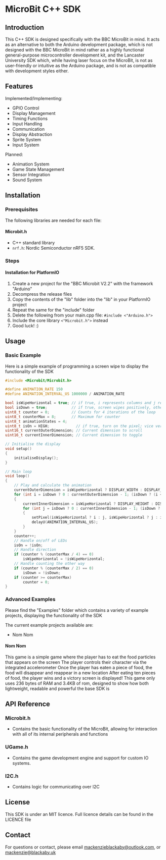 # MicroBit C++ SDK

## Introduction

This C++ SDK is designed specifically with the BBC MicroBit in mind. It acts as an alternative to both the Arduino development package, which is not designed with the BBC MicroBit in mind rather as a highly functional general-purpose microcontroller development kit, and the Lancaster University SDK which, while having laser focus on the MicroBit, is not as user-friendly or intuitive as the Arduino package, and is not as compatible with development styles either.

## Features

Implemented/Implementing:

- GPIO Control
- Display Management
- Timing Functions
- Input Handling
- Communication
- Display Abstraction
- Sprite System
- Input System

Planned:

- Animation System
- Game State Management
- Sensor Integration
- Sound System

## Installation

### Prerequisites

The following libraries are needed for each file:

#### Microbit.h

- C++ standard library
- `nrf.h`: Nordic Semiconductor nRF5 SDK.

### Steps

#### Installation for PlatformIO

1. Create a new project for the "BBC Microbit V2.2" with the framework "Arduino"
2. Decompress the release files
3. Copy the contents of the "lib" folder into the "lib" in your PlatformIO project
4. Repeat the same for the "include" folder
5. Delete the following from your main.cpp file: `#include <"Arduino.h">`
6. Include the core library `<"Microbit.h">` instead
7. Good luck! :)

## Usage

### Basic Example

Here is a simple example of programming a screen wipe to display the functionality of the SDK

```cpp
#include <Microbit/Microbit.h>

#define ANIMATION_RATE 150
#define ANIMATION_INTERVAL_US 1000000 / ANIMATION_RATE

bool isWipeHorizontal = true; // if true, i represents columns and j represents rows; vice versa
bool isDown = true;           // if true, screen wipes positively, otherwise wipes negatively
uint8_t counter = 0;          // Counts for 4 iterations of the loop
uint8_t counterMax = 8;       // Maximum for counter
uint8_t animationStates = 4;
uint8_t isOn = HIGH;            // if true, turn on the pixel; vice versa
uint16_t currentOuterDimension; // Current dimension to scroll
uint16_t currentInnerDimension; // Current dimension to toggle

// Initialise the display
void setup()
{
    initialiseDisplay();
}

// Main loop
void loop()
{
    // Play and calculate the animation
    currentOuterDimension = isWipeHorizontal ? DISPLAY_WIDTH : DISPLAY_HEIGHT;
    for (int i = isDown ? 0 : currentOuterDimension - 1; (isDown ? (i < currentOuterDimension) : (i >= 0)); i += isDown ? 1 : -1)
    {
        currentInnerDimension = isWipeHorizontal ? DISPLAY_HEIGHT : DISPLAY_WIDTH;
        for (int j = isDown ? 0 : currentInnerDimension - 1; (isDown ? (j < currentInnerDimension) : (j >= 0)); j += isDown ? 1 : -1)
        {
            setPixel(isWipeHorizontal ? i : j, isWipeHorizontal ? j : i, isOn);
            delayU(ANIMATION_INTERVAL_US);
        }
    }
    counter++;
    // Handle on/off of LEDs
    isOn = !isOn;
    // Handle direction
    if (counter % (counterMax / 4) == 0)
        isWipeHorizontal = !isWipeHorizontal;
    // Handle counting the other way
    if (counter % (counterMax / 2) == 0)
        isDown = !isDown;
    if (counter >= counterMax)
        counter = 0;
}
```

### Advanced Examples

Please find the "Examples" folder which contains a variety of example projects, displaying the functionality of the SDK

The current example projects available are:

- Nom Nom

#### Nom Nom

This game is a simple game where the player has to eat the food particles that appears on the screen
The player controls their character via the integrated accelerometer
Once the player has eaten a piece of food, the food will disappear and reappear in a new location
After eating ten pieces of food, the player wins and a victory screen is displayed!
This game only uses 236 bytes of RAM and 3.4KB of rom, designed to show how both lightweight, readable and powerful the base SDK is

## API Reference

### Microbit.h

- Contains the basic functionality of the MicroBit, allowing for interaction with all of its internal peripherals and functions

### UGame.h

- Contains the game development engine and support for custom IO systems.

### I2C.h

- Contains logic for communicating over I2C

## License

This SDK is under an MIT licence. Full licence details can be found in the LICENCE file

## Contact

For questions or contact, please email [mackenzieblackaby@outlook.com](mailto:mackenzieblackaby@outlook.com), or [mackenzie@blackaby.uk](mailto:mackenzie@blackaby.uk)
